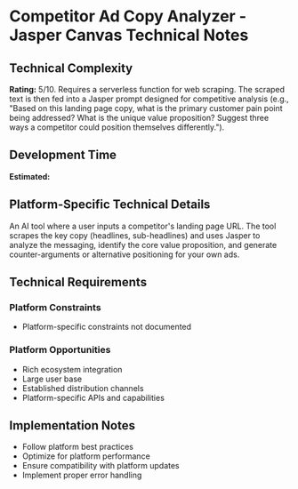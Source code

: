 # Competitor Ad Copy Analyzer - Jasper Canvas Technical Notes

## Technical Complexity
**Rating:** 5/10. Requires a serverless function for web scraping. The scraped text is then fed into a Jasper prompt designed for competitive analysis (e.g., "Based on this landing page copy, what is the primary customer pain point being addressed? What is the unique value proposition? Suggest three ways a competitor could position themselves differently.").

## Development Time
**Estimated:** 

## Platform-Specific Technical Details
An AI tool where a user inputs a competitor's landing page URL. The tool scrapes the key copy (headlines, sub-headlines) and uses Jasper to analyze the messaging, identify the core value proposition, and generate counter-arguments or alternative positioning for your own ads.

## Technical Requirements

### Platform Constraints
- Platform-specific constraints not documented

### Platform Opportunities
- Rich ecosystem integration
- Large user base
- Established distribution channels
- Platform-specific APIs and capabilities

## Implementation Notes
- Follow platform best practices
- Optimize for platform performance
- Ensure compatibility with platform updates
- Implement proper error handling
